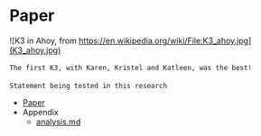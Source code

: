 # Paper

![K3 in Ahoy, from https://en.wikipedia.org/wiki/File:K3_ahoy.jpg](K3_ahoy.jpg)

```text
The first K3, with Karen, Kristel and Katleen, was the best!

Statement being tested in this research
```

- [Paper](paper.md)
- Appendix
  - [analysis.md](analysis.md)
